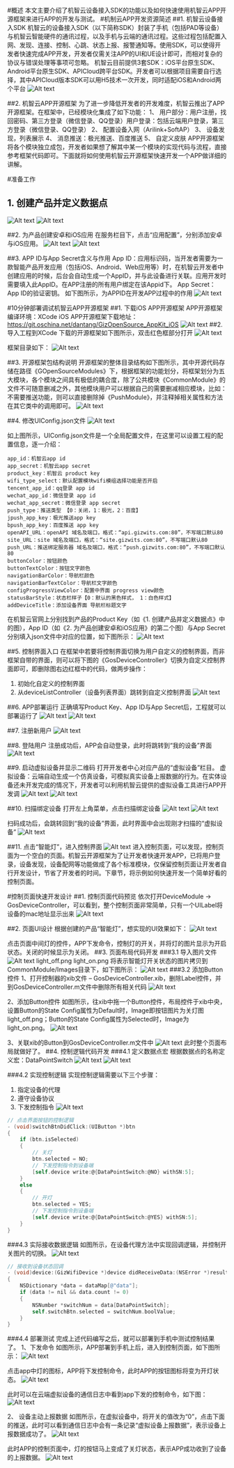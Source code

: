#概述
本文主要介绍了机智云设备接入SDK的功能以及如何快速使用机智云APP开源框架来进行APP的开发与测试。
#机制云APP开发资源简述
##1. 机智云设备接入SDK
机智云的设备接入SDK（以下简称SDK）封装了手机（包括PAD等设备）与机智云智能硬件的通讯过程，以及手机与云端的通讯过程。这些过程包括配置入网、发现、连接、控制、心跳、状态上报、报警通知等。使用SDK，可以使得开发者快速完成APP开发，开发者仅需关注APP的UI和UE设计即可，而相对复杂的协议与错误处理等事项可忽略。
机智云目前提供3套SDK：iOS平台原生SDK、Android平台原生SDK、APICloud跨平台SDK。开发者可以根据项目需要自行选择，其中APICloud版本SDK可以用H5技术一次开发，同时适配iOS和Android两个平台
![Alt text](./1478078635932.png)

##2. 机智云APP开源框架
为了进一步降低开发者的开发难度，机智云推出了APP开源框架。在框架中，已经模块化集成了如下功能：
1、	用户部分：用户注册，找回密码、第三方登录（微信登录、QQ登录）用户登录：包括云端用户登录，第三方登录（微信登录、QQ登录）
2、	配置设备入网（Arilink+SoftAP）
3、	设备发现，列表展示
4、	消息推送：极光推送、百度推送
5、	自定义皮肤
APP开源框架将各个模块独立成包，开发者如果想了解其中某一个模块的实现代码与流程，直接参考框架代码即可。下面就将如何使用机智云开源框架快速开发一个APP做详细的讲解。

#准备工作
## 1. 创建产品并定义数据点
![Alt text](./1478078740492.png)
![Alt text](./1478082659923.png)

##2. 为产品创建安卓和iOS应用
在服务栏目下，点击“应用配置”，分别添加安卓与iOS应用。
![Alt text](./1478078874904.png)
![Alt text](./1478082682355.png)

##3. APP ID与App Secret含义与作用
App ID：应用标识码，当开发者需要为一款智能产品开发应用（包括iOS、Android、Web应用等）时，在机智云开发者中创建应用的时候，后台会自动生成一个AppID，并与此设备进行关联。应用开发时需要填入此AppID。在APP注册的所有用户绑定在该Appid下。
App Secret：App ID的验证密钥。
如下图所示，为APPID在开发APP过程中的作用
![Alt text](./1478078955535.png)

#10分钟部署调试机智云APP开源框架 
##1. 下载iOS APP开源框架
APP开源框架编译环境：XCode
iOS APP开源框架下载地址：
https://git.oschina.net/dantang/GizOpenSource_AppKit_iOS
![Alt text](./1478079010564.png)
##2. 导入工程到XCode
下载的开源框架如下图所示，双击红色框部分打开
![Alt text](./1478079062215.png)

框架目录如下：
![Alt text](./1478079123727.png)

##3. 开源框架包结构说明
开源框架的整体目录结构如下图所示，其中开源代码存储在路径《GOpenSourceModules》下，根据框架的功能划分，将框架划分为五大模块，各个模块之间具有极低的耦合度，除了公共模块《CommonModule》的文件不可随意删减之外，其他模块用户可以根据自己的需要删减相应模块，比如：不需要推送功能，则可以直接删除掉《PushModule》，并注释掉相关属性和方法在其它类中的调用即可。
![Alt text](./1478079298177.png)

##4. 修改UIConfig.json文件
![Alt text](./1478079317474.png)

如上图所示，UIConfig.json文件是一个全局配置文件，在这里可以设置工程的配置信息，逐一介绍：

```
app_id：机智云app id
app_secret：机智云app secret
product_key：机智云 product key
wifi_type_select：默认配置模块wifi模组选择功能是否开启
tencent_app_id：qq登录 app id
wechat_app_id：微信登录 app id
wechat_app_secret：微信登录 app secret
push_type：推送类型 【0：关闭，1：极光，2：百度】
jpush_app_key：极光推送app key
bpush_app_key：百度推送 app key
openAPI_URL：openAPI 域名及端口，格式：“api.gizwits.com:80”，不写端口默认80
site_URL：site 域名及端口，格式：“site.gizwits.com:80”，不写端口默认80
push_URL：推送绑定服务器 域名及端口，格式：“push.gizwits.com:80”，不写端口默认80
buttonColor：按钮颜色
buttonTextColor：按钮文字颜色
navigationBarColor：导航栏颜色
navigationBarTextColor：导航栏文字颜色
configProgressViewColor：配置中界面 progress view颜色
statusBarStyle：状态栏样子【0：默认的黑色样式， 1：白色样式】
addDeviceTitle：添加设备界面 导航栏标题文字
```

在机智云官网上分别找到产品的Product Key（如《1. 创建产品并定义数据点》中的图），App ID（如《2. 为产品创建安卓和iOS应用》的第二个图）与App Secret分别填入json文件中对应的位置，如下图所示：
![Alt text](./1478080815360.png)

##5. 控制界面入口
在框架中若要将控制界面切换为用户自定义的控制界面，而非框架自带的界面，则可以将下图的《GosDeviceController》切换为自定义控制界面即可，即删除图右边红框中的代码，做两步操作：
1.	初始化自定义的控制界面
2.	从deviceListController（设备列表界面）跳转到自定义控制界面
![Alt text](./1478080869239.png)

##6. APP部署运行
正确填写Product Key、App ID与App Secret后，工程就可以部署运行了
![Alt text](./1478080908799.png)
![Alt text](./1478080914847.png)

##7. 注册新用户
![Alt text](./1478081206628.png)

##8. 登陆用户
注册成功后，APP会自动登录，此时将跳转到“我的设备”界面
![Alt text](./1478081232915.png)

##9. 启动虚拟设备并显示二维码
打开开发者中心对应产品的“虚拟设备”栏目。
    虚拟设备：云端自动生成一个仿真设备，可模拟真实设备上报数据的行为。在实体设备还未开发完成的情况下，开发者可以利用机智云提供的虚拟设备工具进行APP开发调
![Alt text](./1478081272502.png)
![Alt text](./1478081278254.png)

##10. 扫描绑定设备
打开左上角菜单，点击扫描绑定设备
![Alt text](./1478081306770.png)
![Alt text](./1478081312569.png)

扫码成功后，会跳转回到“我的设备”界面，此时界面中会出现刚才扫描的“虚拟设备”
![Alt text](./1478081334043.png)

##11. 点击“智能灯”，进入控制界面
![Alt text](./1478081360685.png)
进入控制页面，可以发现，控制页面为一个空白的页面。机智云开源框架为了让开发者快速开发APP，已将用户登录，设备发现，设备配网等功能做成了各个标准模块，仅保留控制页面让开发者自行开发设计，节省了开发者的时间。下章节，将示例如何快速开发一个简单好看的控制页面。

#控制页面快速开发设计
##1. 控制页面代码预览
依次打开DeviceModule -> GosDeviceController，可以看到，整个控制页面非常简单，只有一个UILabel将设备的mac地址显示出来
![Alt text](./1478081655756.png)

##2. 页面UI设计
根据创建的产品“智能灯”，想实现的UI效果如下：
![Alt text](./5-2-1.png)

点击页面中间灯的控件，APP下发命令，控制灯的开关，并将灯的图片显示为开启状态。关闭的时候显示为关闭。
##3. 页面布局代码开发
###3.1 导入图片文件
![Alt text](./5-3-1.png)
light_off.png                            light_on.png
将表示智能灯开关状态的图片拷贝到CommonModule/Images目录下，如下图所示：
![Alt text](./1478081924503.png)
###3.2 添加Button控件
1、打开控制器的xib文件 – GosDeviceController.xib，删除Label控件，并到GosDeviceController.m文件中删除所有相关代码
![Alt text](./1478081956383.png)

2、添加Button控件
如图所示，往xib中拖一个Button控件，布局控件于xib中央，设置Button的State Config属性为Default时，Image即按钮图片为关灯图light_off.png；Button的State Config属性为Selected时，Image为light_on.png。
![Alt text](./1478081970594.png)

3、关联xib的Button到GosDeviceController.m文件中
![Alt text](./1478081988598.png)
此时整个页面布局就做好了。
##4. 控制逻辑代码开发
###4.1 定义数据点宏
根据数据点的名称定义宏：DataPointSwitch
![Alt text](./1478082064834.png)
![Alt text](./1478082068729.png)

###4.2 实现控制逻辑
实现控制逻辑需要以下三个步骤：
1.	指定设备的代理
2.	遵守设备协议
3.	下发控制指令
![Alt text](./1478082098231.png)

```objectivec
// 点击界面按钮的控制逻辑
- (void)switchBtnDidClick:(UIButton *)btn
{
    if (btn.isSelected)
    {
        // 关灯
        btn.selected = NO;
        // 下发控制指令到设备端
        [self.device write:@{DataPointSwitch:@NO} withSN:5];
    }
    else
    {
        // 开灯
        btn.selected = YES;
        // 下发控制指令到设备端
        [self.device write:@{DataPointSwitch:@YES} withSN:5];
    }
}
```

###4.3 实际接收数据逻辑
如图所示，在设备代理方法中实现回调逻辑，并控制开关图片的切换。
![Alt text](./1478082381449.png)

```objectivec
// 接收到设备状态回调
- (void)device:(GizWifiDevice *)device didReceiveData:(NSError *)result data:(NSDictionary *)dataMap withSN:(NSNumber *)sn
{
    NSDictionary *data = dataMap[@"data"];
    if (data != nil && data.count != 0)
    {
        NSNumber *switchNum = data[DataPointSwitch];
        self.switchBtn.selected = switchNum.boolValue;
    }
}
```
###4.4 部署测试
完成上述代码编写之后，就可以部署到手机中测试控制结果了。
1、下发命令
如图所示，APP部署到手机上后，进入到控制页面，如下图所示：
![Alt text](./1478082433113.png)

点击app中灯的图标，APP将下发控制命令，此时APP的按钮图标将变为开灯状态。
![Alt text](./1478082447847.png)

此时可以在云端虚拟设备的通信日志中看到app下发的控制命令，如下图：
![Alt text](./1478082463735.png)

2、	设备主动上报数据
如图所示，在虚拟设备中，将开关的值改为“0”，点击下面的推送，此时可以看到通信日志中会有一条记录“虚拟设备上报数据”，表示设备上报数据成功了。
![Alt text](./1478082477420.png)

此时APP的控制页面中，灯的按钮马上变成了关灯状态，表示APP成功收到了设备的上报数据。
![Alt text](./1478082493040.png)





















































